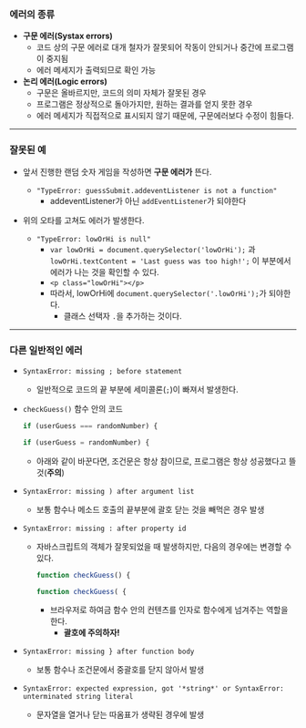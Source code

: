 <h3>에러의 종류</h3>



- **구문 에러(Systax errors)**
  - 코드 상의 구문 에러로 대개 철자가 잘못되어 작동이 안되거나 중간에 프로그램이 중지됨
  - 에러 메세지가 출력되므로 확인 가능
- **논리 에러(Logic errors)**
  - 구문은 올바르지만, 코드의 의미 자체가 잘못된 경우
  - 프로그램은 정상적으로 돌아가지만, 원하는 결과를 얻지 못한 경우
  - 에러 메세지가 직접적으로 표시되지 않기 때문에, 구문에러보다 수정이 힘들다.



---



<h3>잘못된 예</h3>



- 앞서 진행한 랜덤 숫자 게임을 작성하면 **구문 에러가** 뜬다.
  - `"TypeError: guessSubmit.addeventListener is not a function"`
    - addeventListener가 아닌 `addEventListener`가 되야한다
      
- 위의 오타를 고쳐도 에러가 발생한다.
  - `"TypeError: lowOrHi is null"`
    - `var lowOrHi = document.querySelector('lowOrHi');` 과`lowOrHi.textContent = 'Last guess was too high!';` 이 부분에서 에러가 나는 것을 확인할 수 있다.
    - `<p class="lowOrHi"></p>` 
    - 따라서, lowOrHi에 `document.querySelector('.lowOrHi');`가 되야한다.
      - 클래스 선택자 `.`을 추가하는 것이다.
        



---



<h3>다른 일반적인 에러</h3>



- `SyntaxError: missing ; before statement`
  - 일반적으로 코드의 끝 부분에 세미콜론(`;`)이 빠져서 발생한다.

- `checkGuess()` 함수 안의 코드

  ```javascript
  if (userGuess === randomNumber) {
  ```

  ```javascript
  if (userGuess = randomNumber) {
  ```

  - 아래와 같이 바꾼다면, 조건문은 항상 참이므로, 프로그램은 항상 성공했다고 뜰것(**주의**)
    

- `SyntaxError: missing ) after argument list`

  - 보통 함수나 메소드 호출의 끝부분에 괄호 닫는 것을 빼먹은 경우 발생

- `SyntaxError: missing : after property id`

  - 자바스크립트의 객체가 잘못되었을 때 발생하지만, 다음의 경우에는 변경할 수 있다.

    ```javascript
    function checkGuess() {
    ```

    ```javascript
    function checkGuess( {
    ```

    - 브라우저로 하여금 함수 안의 컨텐츠를 인자로 함수에게 넘겨주는 역할을 한다.
      - **괄호에 주의하자!**

- `SyntaxError: missing } after function body`

  - 보통 함수나 조건문에서 중괄호를 닫지 않아서 발생

- `SyntaxError: expected expression, got '*string*' or SyntaxError: unterminated string literal`

  - 문자열을 열거나 닫는 따옴표가 생략된 경우에 발생

